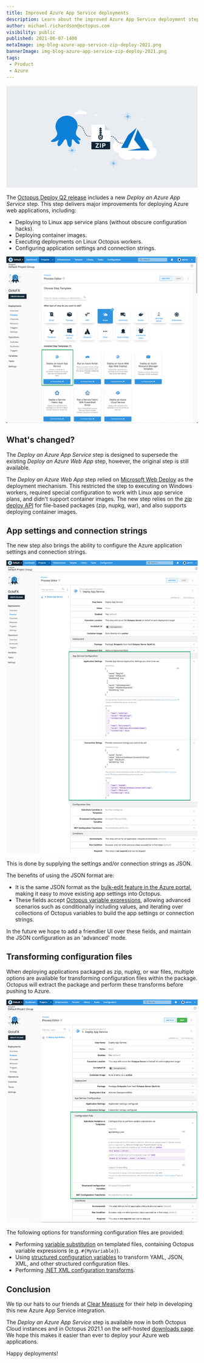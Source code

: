 ```yaml
---
title: Improved Azure App Service deployments 
description: Learn about the improved Azure App Service deployment step included in Octopus 2021.1.
author: michael.richardson@octopus.com
visibility: public
published: 2021-06-07-1400
metaImage: img-blog-azure-app-service-zip-deploy-2021.png
bannerImage: img-blog-azure-app-service-zip-deploy-2021.png
tags:
 - Product 
 - Azure
---
```


![Octopus, a zip file and Azure logo connected in the clouds](img-blog-azure-app-service-zip-deploy-2021.png)

The [Octopus Deploy Q2 release](https://octopus.com/blog/octopus-release-2021-q2) includes a new _Deploy an Azure App Service_ step. This step delivers major improvements for deploying Azure web applications, including:

- Deploying to Linux app service plans (without obscure configuration hacks). 
- Deploying container images. 
- Executing deployments on Linux Octopus workers.
- Configuring application settings and connection strings.

![Add Azure App Service step tile](azure-app-service-step-tile.png "width=500")

## What's changed?

The _Deploy an Azure App Service_ step is designed to supersede the existing _Deploy an Azure Web App_ step, however, the original step is still available. 

The _Deploy an Azure Web App_ step relied on [Microsoft Web Deploy](https://www.iis.net/downloads/microsoft/web-deploy) as the deployment mechanism. This restricted the step to executing on Windows workers, required special configuration to work with Linux app service plans, and didn't support container images.  The new step relies on the [zip deploy API](https://docs.microsoft.com/en-us/azure/app-service/deploy-zip#rest) for file-based packages (zip, nupkg, war), and also supports deploying container images.

## App settings and connection strings 

The new step also brings the ability to configure the Azure application settings and connection strings.

![Configuring app settings and connection strings](app-settings-and-connection-strings.png "width=500")

This is done by supplying the settings and/or connection strings as JSON. 

The benefits of using the JSON format are: 

- It is the same JSON format as the [bulk-edit feature in the Azure portal](https://docs.microsoft.com/en-us/azure/app-service/configure-common#edit-in-bulk), making it easy to move existing app settings into Octopus.  
- These fields accept [Octopus variable expressions](https://octopus.com/docs/projects/variables/variable-substitutions), allowing advanced scenarios such as conditionally including values, and iterating over collections of Octopus variables to build the app settings or connection strings.  

In the future we hope to add a friendlier UI over these fields, and maintain the JSON configuration as an 'advanced' mode. 

## Transforming configuration files

When deploying applications packaged as zip, nupkg, or war files, multiple options are available for transforming configuration files within the package.  Octopus will extract the package and perform these transforms before pushing to Azure.

![Azure app service configuration file options](azure-app-service-config-files.png "width=500")

The following options for transforming configuration files are provided: 

- Performing [variable substitution](https://octopus.com/docs/projects/steps/configuration-features/substitute-variables-in-templates#:~:text=The%20Substitute%20Variables%20in%20Files,Octopus%20Variables%20into%20any%20file.) on templated files, containing Octopus variable expressions (e.g. `#{MyVariable}`). 
- Using [structured configuration variables](https://octopus.com/docs/projects/steps/configuration-features/structured-configuration-variables-feature) to transform YAML, JSON, XML, and other structured configuration files.  
- Performing [.NET XML configuration transforms](https://octopus.com/docs/projects/steps/configuration-features/configuration-transforms).

## Conclusion

We tip our hats to our friends at [Clear Measure](https://clearmeasure.com/) for their help in developing this new Azure App Service integration.     

The _Deploy an Azure App Service_ step is available now in both Octopus Cloud instances and in Octopus 2021.1 on the self-hosted [downloads page](https://octopus.com/downloads). We hope this makes it easier than ever to deploy your Azure web applications.

Happy deployments!
